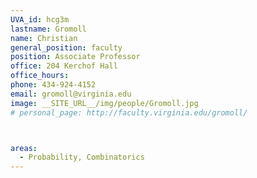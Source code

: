 ```yaml
---
UVA_id: hcg3m
lastname: Gromoll
name: Christian
general_position: faculty
position: Associate Professor
office: 204 Kerchof Hall
office_hours: 
phone: 434-924-4152
email: gromoll@virginia.edu
image: __SITE_URL__/img/people/Gromoll.jpg
# personal_page: http://faculty.virginia.edu/gromoll/



areas:
  - Probability, Combinatorics
---
```

